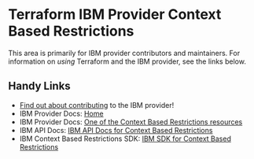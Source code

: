 # Terraform IBM Provider Context Based Restrictions
<!-- markdownlint-disable MD026 -->
This area is primarily for IBM provider contributors and maintainers. For information on _using_ Terraform and the IBM provider, see the links below.


## Handy Links
* [Find out about contributing](../../../CONTRIBUTING.md) to the IBM provider!
* IBM Provider Docs: [Home](https://registry.terraform.io/providers/IBM-Cloud/ibm/latest/docs)
* IBM Provider Docs: [One of the Context Based Restrictions resources](https://registry.terraform.io/providers/IBM-Cloud/ibm/latest/docs/resources/cbr_rule)
* IBM API Docs: [IBM API Docs for Context Based Restrictions](https://cloud.ibm.com/apidocs/context-based-restrictions)
* IBM Context Based Restrictions SDK: [IBM SDK for Context Based Restrictions](https://github.com/IBM/platform-services-go-sdk/tree/main/contextbasedrestrictionsv1)
